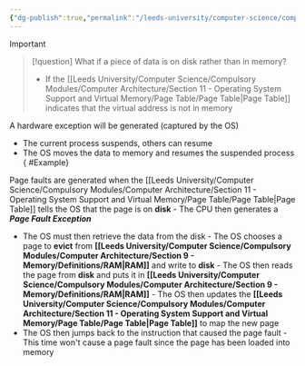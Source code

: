 ```yaml
---
{"dg-publish":true,"permalink":"/leeds-university/computer-science/compulsory-modules/computer-architecture/section-11-operating-system-support-and-virtual-memory/page-fault/","tags":["Definition"]}
---
```


>[!important] 
>>[!question] 
>>What if a piece of data is on disk rather than in memory?
>>- If the [[Leeds University/Computer Science/Compulsory Modules/Computer Architecture/Section 11 - Operating System Support and Virtual Memory/Page Table/Page Table\|Page Table]] indicates that the virtual address is not in memory
>
>A hardware exception will be generated (captured by the OS)
>- The current process suspends, others can resume
>- The OS moves the data to memory and resumes the suspended process
{ #Example}

Page faults are generated when the [[Leeds University/Computer Science/Compulsory Modules/Computer Architecture/Section 11 - Operating System Support and Virtual Memory/Page Table/Page Table\|Page Table]] tells the OS that the page is on **disk**
	- The CPU then generates a ***Page Fault Exception***
- The OS must then retrieve the data from the disk
		- The OS chooses a page to **evict** from **[[Leeds University/Computer Science/Compulsory Modules/Computer Architecture/Section 9 - Memory/Definitions/RAM\|RAM]]** and write to **disk**
		- The OS then reads the page from **disk** and puts it in **[[Leeds University/Computer Science/Compulsory Modules/Computer Architecture/Section 9 - Memory/Definitions/RAM\|RAM]]**
		- The OS then updates the **[[Leeds University/Computer Science/Compulsory Modules/Computer Architecture/Section 11 - Operating System Support and Virtual Memory/Page Table/Page Table\|Page Table]]** to map the new page
- The OS then jumps back to the instruction that caused the page fault
		- This time won't cause a page fault since the page has been loaded into memory

